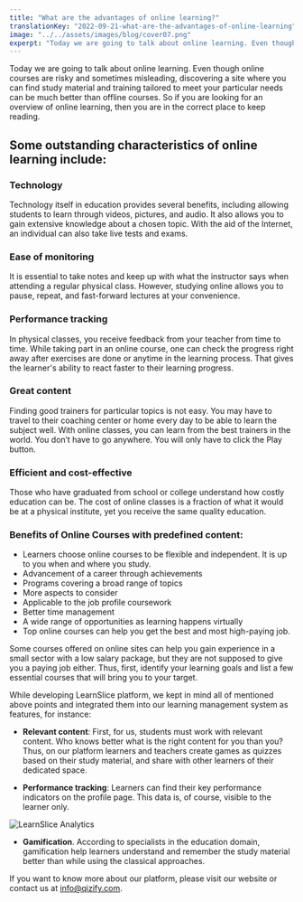 ```yaml
---
title: "What are the advantages of online learning?"
translationKey: "2022-09-21-what-are-the-advantages-of-online-learning"
image: "../../assets/images/blog/cover07.png"
experpt: "Today we are going to talk about online learning. Even though online courses are risky and sometimes misleading, discovering a site where you can find study material and training tailored to meet your particular needs can be much better than offline courses. So if you are looking for an overview of online learning, then you are in the correct place to keep reading."
---
```


Today we are going to talk about online learning. Even though online courses are risky and sometimes misleading, discovering a site where you can find study material and training tailored to meet your particular needs can be much better than offline courses. So if you are looking for an overview of online learning, then you are in the correct place to keep reading.

## Some outstanding characteristics of online learning include:

### Technology
Technology itself in education provides several benefits, including allowing students to learn through videos, pictures, and audio. It also allows you to gain extensive knowledge about a chosen topic. With the aid of the Internet, an individual can also take live tests and exams.

### Ease of monitoring
It is essential to take notes and keep up with what the instructor says when attending a regular physical class. However, studying online allows you to pause, repeat, and fast-forward lectures at your convenience.

### Performance tracking
In physical classes, you receive feedback from your teacher from time to time. While taking part in an online course, one can check the progress right away after exercises are done or anytime in the learning process. That gives the learner's ability to react faster to their learning progress.

### Great content
Finding good trainers for particular topics is not easy. You may have to travel to their coaching center or home every day to be able to learn the subject well. With online classes, you can learn from the best trainers in the world. You don’t have to go anywhere. You will only have to click the Play button.

### Efficient and cost-effective
Those who have graduated from school or college understand how costly education can be. The cost of online classes is a fraction of what it would be at a physical institute, yet you receive the same quality education.

### Benefits of Online Courses with predefined content:

- Learners choose online courses to be flexible and independent. It is up to you when and where you study.
- Advancement of a career through achievements
- Programs covering a broad range of topics
- More aspects to consider
- Applicable to the job profile coursework
- Better time management
- A wide range of opportunities as learning happens virtually
- Top online courses can help you get the best and most high-paying job.

Some courses offered on online sites can help you gain experience in a small sector with a low salary package, but they are not supposed to give you a paying job either. Thus, first, identify your learning goals and list a few essential courses that will bring you to your target.

While developing LearnSlice platform, we kept in mind all of mentioned above points and integrated them into our learning management system as features, for instance:

- **Relevant content**: First, for us, students must work with relevant content. Who knows better what is the right content for you than you? Thus, on our platform learners and teachers create games as quizzes based on their study material, and share with other learners of their dedicated space.

- **Performance tracking**: Learners can find their key performance indicators on the profile page. This data is, of course, visible to the learner only.

![LearnSlice Analytics](/assets/images/screen2.png "LearnSlice Analytics")

- **Gamification**. According to specialists in the education domain, gamification help learners understand and remember the study material better than while using the classical approaches.

If you want to know more about our platform, please visit our website or contact us at info@qizify.com.



